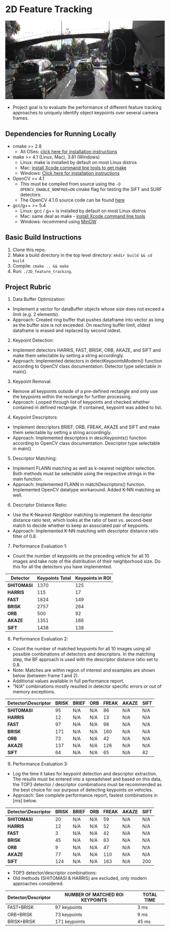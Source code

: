 # 2D Feature Tracking

<img src="images/keypoints.png" width="820" height="248" />

* Project goal is to evaluate the performance of different feature tracking approaches to uniquely identify object keypoints over several camera frames.

## Dependencies for Running Locally
* cmake >= 2.8
  * All OSes: [click here for installation instructions](https://cmake.org/install/)
* make >= 4.1 (Linux, Mac), 3.81 (Windows)
  * Linux: make is installed by default on most Linux distros
  * Mac: [install Xcode command line tools to get make](https://developer.apple.com/xcode/features/)
  * Windows: [Click here for installation instructions](http://gnuwin32.sourceforge.net/packages/make.htm)
* OpenCV >= 4.1
  * This must be compiled from source using the `-D OPENCV_ENABLE_NONFREE=ON` cmake flag for testing the SIFT and SURF detectors.
  * The OpenCV 4.1.0 source code can be found [here](https://github.com/opencv/opencv/tree/4.1.0)
* gcc/g++ >= 5.4
  * Linux: gcc / g++ is installed by default on most Linux distros
  * Mac: same deal as make - [install Xcode command line tools](https://developer.apple.com/xcode/features/)
  * Windows: recommend using [MinGW](http://www.mingw.org/)

## Basic Build Instructions

1. Clone this repo.
2. Make a build directory in the top level directory: `mkdir build && cd build`
3. Compile: `cmake .. && make`
4. Run: `./2D_feature_tracking`.

## Project Rubric

1. Data Buffer Optimization:
* Implement a vector for dataBuffer objects whose size does not exceed a limit (e.g. 2 elements).
* Approach: Created ring buffer that pushes dataframe into vector as long as the buffer size is not exceeded. On reaching buffer limit, oldest dataframe is erased and replaced by second oldest.

2. Keypoint Detection:
* Implement detectors HARRIS, FAST, BRISK, ORB, AKAZE, and SIFT and make them selectable by setting a string accordingly.
* Approach: Implemented detectors in detectKeypointsModern() function according to OpenCV class documentation. Detector type selectable in main().

3. Keypoint Removal:
* Remove all keypoints outside of a pre-defined rectangle and only use the keypoints within the rectangle for further processing.
* Approach: Looped through list of keypoints and checked whether contained in defined rectangle. If contained, keypoint was added to list.

4. Keypoint Descriptors:
* Implement descriptors BRIEF, ORB, FREAK, AKAZE and SIFT and make them selectable by setting a string accordingly.
* Approach: Implemented descriptors in descKeypoints() function according to OpenCV class documentation. Descriptor type selectable in main().

5. Descriptor Matching:
* Implement FLANN matching as well as k-nearest neighbor selection. Both methods must be selectable using the respective strings in the main function.
* Approach: Implemented FLANN in matchDescriptors() function. Implemented OpenCV datatype workaround. Added K-NN matching as well.

6. Descriptor Distance Ratio:
* Use the K-Nearest-Neighbor matching to implement the descriptor distance ratio test, which looks at the ratio of best vs. second-best match to decide whether to keep an associated pair of keypoints.
* Approach: Implemented K-NN matching with descriptor distance ratio filter of 0.8.

7. Performance Evaluation 1:
* Count the number of keypoints on the preceding vehicle for all 10 images and take note of the distribution of their neighborhood size. Do this for all the detectors you have implemented.

| Detector | Keypoints Total | Keypoints in ROI |
| --- | --- | --- |
| **SHITOMASI** | 1370 | 125 |
| **HARRIS** | 115 | 17 |
| **FAST** | 1824 | 149 |
| **BRISK** | 2757 | 264 |
| **ORB** | 500 | 92 |
| **AKAZE** | 1351 | 166 |
| **SIFT** | 1438 | 138 |

8. Performance Evaluation 2:
* Count the number of matched keypoints for all 10 images using all possible combinations of detectors and descriptors. In the matching step, the BF approach is used with the descriptor distance ratio set to 0.8.
* Note: Matches are within region of interest and examples are shown below (between frame 1 and 2).
* Additional values available in full performance report.
* "N/A" combinations mostly resulted in detector specific errors or out of memory exceptions.

| Detector\Descriptor | BRISK | BRIEF | ORB | FREAK | AKAZE | SIFT |
| --- | --- | --- |--- |--- |--- |--- |
| **SHITOMASI** | 95 |N/A|N/A|86|N/A|N/A|
| **HARRIS** | 12|N/A|N/A|13|N/A|N/A|
| **FAST** | 97 |N/A|N/A|98|N/A|N/A|
| **BRISK** | 171 |N/A|N/A|160|N/A|N/A|
| **ORB** | 73 |N/A|N/A|42|N/A|N/A|
| **AKAZE** | 137 |N/A|N/A|126|N/A|N/A|
| **SIFT** | 64 |N/A|N/A|65|N/A|82|

9. Performance Evaluation 3:
* Log the time it takes for keypoint detection and descriptor extraction. The results must be entered into a spreadsheet and based on this data, the TOP3 detector / descriptor combinations must be recommended as the best choice for our purpose of detecting keypoints on vehicles.
* Approach: See complete performance report, fastest combinations in [ms] below.

| Detector\Descriptor | BRISK | BRIEF | ORB | FREAK | AKAZE | SIFT |
| --- | --- | --- |--- |--- |--- |--- |
| **SHITOMASI** | 20 |N/A|N/A|59|N/A|N/A|
| **HARRIS** | 12|N/A|N/A|52|N/A|N/A|
| **FAST** | 3 |N/A|N/A|42|N/A|N/A|
| **BRISK** | 45 |N/A|N/A|83|N/A|N/A|
| **ORB** | 9 |N/A|N/A|47|N/A|N/A|
| **AKAZE** | 77 |N/A|N/A|110|N/A|N/A|
| **SIFT** | 124 |N/A|N/A|163|N/A|200|

* TOP3 detector/descriptor combinations:
* Old methods (SHITOMASI & HARRIS) are excluded, only modern approaches considered.

| Detector/Descriptor  | NUMBER OF MATCHED ROI KEYPOINTS | TOTAL TIME |
| -------------------- | -------------------- | -------- |
|FAST+BRISK           | 97 keypoints    | 3 ms |
|ORB+BRISK            | 73 keypoints    | 9 ms |
|BRISK+BRISK          | 171 keypoints   | 45 ms |
